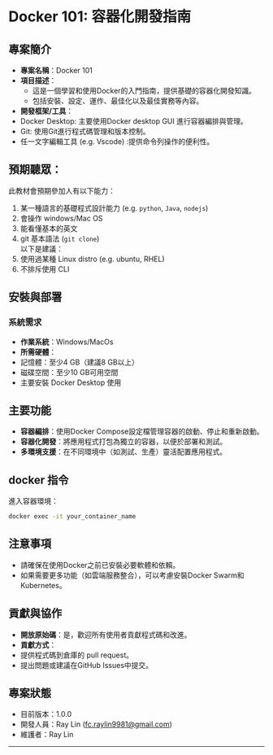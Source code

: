 # Docker 101: 容器化開發指南


## 專案簡介
- **專案名稱**：Docker 101
- **項目描述**：  
   - 這是一個學習和使用Docker的入門指南，提供基礎的容器化開發知識。 
   - 包括安裝、設定、運作、最佳化以及最佳實務等內容。
- **開發框架/工具**：  
 - Docker Desktop: 主要使用Docker desktop GUI 進行容器編排與管理。 
 - Git: 使用Git進行程式碼管理和版本控制。 
 - 任一文字編輯工具 (e.g. Vscode) :提供命令列操作的便利性。

## 預期聽眾：
此教材會預期參加人有以下能力：  
1. 某一種語言的基礎程式設計能力 (e.g. `python`, `Java`, `nodejs`)
2. 會操作 windows/Mac OS
3. 能看懂基本的英文
4. git 基本語法 (`git clone`)  
以下是建議：  
1. 使用過某種 Linux distro (e.g. ubuntu, RHEL)
2. 不排斥使用 CLI 

## 安裝與部署
### 系統需求
- **作業系統**：Windows/MacOs
- **所需硬體**：
 - 記憶體：至少4 GB（建議8 GB以上）
 - 磁碟空間：至少10 GB可用空間
- 主要安裝 Docker Desktop 使用
  

## 主要功能
- **容器編排**：使用Docker Compose設定檔管理容器的啟動、停止和重新啟動。
- **容器化開發**：將應用程式打包為獨立的容器，以便於部署和測試。
- **多環境支援**：在不同環境中（如測試、生產）靈活配置應用程式。

## docker 指令
進入容器環境：
```bash
docker exec -it your_container_name
```
## 注意事項
- 請確保在使用Docker之前已安裝必要軟體和依賴。
- 如果需要更多功能（如雲端服務整合），可以考慮安裝Docker Swarm和Kubernetes。

## 貢獻與協作
- **開放原始碼**：是，歡迎所有使用者貢獻程式碼和改進。
- **貢獻方式**：
- 提供程式碼到倉庫的 pull request。 
- 提出問題或建議在GitHub Issues中提交。

## 專案狀態
- 目前版本：1.0.0
- 開發人員：Ray Lin (fc.raylin9981@gmail.com)
- 維護者：Ray Lin
---
